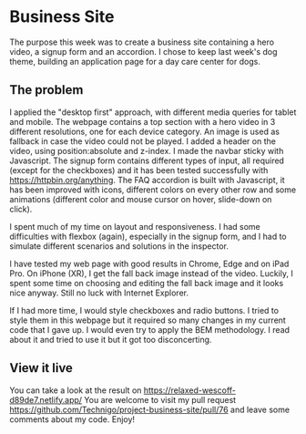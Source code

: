 # Business Site

The purpose this week was to create a business site containing a hero video, a signup form and an accordion.
I chose to keep last week's dog theme, building an application page for a day care center for dogs.

## The problem

I applied the "desktop first" approach, with different media queries for tablet and mobile.
The webpage contains a top section with a hero video in 3 different resolutions, one for each device category. An image is used as fallback in case the video could not be played. I added a header on the video, using position:absolute and z-index. I made the navbar sticky with Javascript.
The signup form contains different types of input, all required (except for the checkboxes) and it has been tested successfully with https://httpbin.org/anything.
The FAQ accordion is built with Javascript, it has been improved with icons, different colors on every other row and some animations (different color and mouse cursor on hover, slide-down on click).

I spent much of my time on layout and responsiveness. I had some difficulties with flexbox (again), especially in the signup form, and I had to simulate different scenarios and solutions in the inspector.

I have tested my web page with good results in Chrome, Edge and on iPad Pro. On iPhone (XR), I get the fall back image instead of the video. Luckily, I spent some time on choosing and editing the fall back image and it looks nice anyway. Still no luck with Internet Explorer.

If I had more time, I would style checkboxes and radio buttons. I tried to style them in this webpage but it required so many changes in my current code that I gave up.
I would even try to apply the BEM methodology. I read about it and tried to use it but it got too disconcerting.

## View it live
You can take a look at the result on https://relaxed-wescoff-d89de7.netlify.app/
You are welcome to visit my pull request https://github.com/Technigo/project-business-site/pull/76 and leave some comments about my code.
Enjoy!
